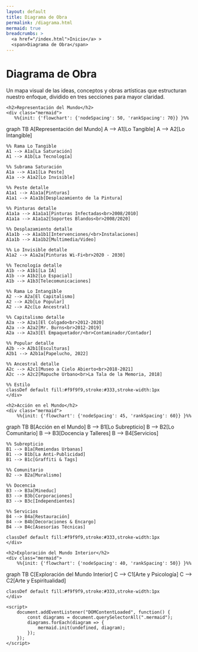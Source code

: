 ```yaml
---
layout: default
title: Diagrama de Obra
permalink: /diagrama.html
mermaid: true
breadcrumbs: >
  <a href="/index.html">Inicio</a> >
  <span>Diagrama de Obra</span>
---
```


<div class="content">
    <h1>Diagrama de Obra</h1>
    <p>Un mapa visual de las ideas, conceptos y obras artísticas que estructuran nuestro enfoque, dividido en tres secciones para mayor claridad.</p>

    <h2>Representación del Mundo</h2>
    <div class="mermaid">
       %%{init: {'flowchart': {'nodeSpacing': 50, 'rankSpacing': 70}} }%%
graph TB
    A[Representación del Mundo]
    A --> A1[Lo Tangible]
    A --> A2[Lo Intangible]
    
    %% Rama Lo Tangible
    A1 --> A1a[La Saturación]
    A1 --> A1b[La Tecnología]
    
    %% Subrama Saturación
    A1a --> A1a1[La Peste]
    A1a --> A1a2[Lo Invisible]
    
    %% Peste detalle
    A1a1 --> A1a1a[Pinturas]
    A1a1 --> A1a1b[Desplazamiento de la Pintura]
    
    %% Pinturas detalle
    A1a1a --> A1a1a1[Pinturas Infectadas<br>2008/2010]
    A1a1a --> A1a1a2[Soportes Blandos<br>2008/2020]
    
    %% Desplazamiento detalle
    A1a1b --> A1a1b1[Intervenciones/<br>Instalaciones]
    A1a1b --> A1a1b2[Multimedia/Video]
    
    %% Lo Invisible detalle
    A1a2 --> A1a2a[Pinturas Wi-Fi<br>2020 - 2030]
    
    %% Tecnología detalle
    A1b --> A1b1[La IA]
    A1b --> A1b2[Lo Espacial]
    A1b --> A1b3[Telecomunicaciones]
    
    %% Rama Lo Intangible
    A2 --> A2a[El Capitalismo]
    A2 --> A2b[Lo Popular]
    A2 --> A2c[Lo Ancestral]
    
    %% Capitalismo detalle
    A2a --> A2a1[El Colgado<br>2012-2020]
    A2a --> A2a2[Mr. Burns<br>2012-2019]
    A2a --> A2a3[El Empaquetador/<br>Contaminador/Contador]
    
    %% Popular detalle
    A2b --> A2b1[Esculturas]
    A2b1 --> A2b1a[Papelucho, 2022]
    
    %% Ancestral detalle
    A2c --> A2c1[Museo a Cielo Abierto<br>2018-2021]
    A2c --> A2c2[Mapuche Urbano<br>La Tala de la Memoria, 2018]
    
    %% Estilo
    classDef default fill:#f9f9f9,stroke:#333,stroke-width:1px
    </div>

    <h2>Acción en el Mundo</h2>
    <div class="mermaid">
        %%{init: {'flowchart': {'nodeSpacing': 45, 'rankSpacing': 60}} }%%
graph TB
    B[Acción en el Mundo]
    B --> B1[Lo Subrepticio]
    B --> B2[Lo Comunitario]
    B --> B3[Docencia y Talleres]
    B --> B4[Servicios]
    
    %% Subrepticio
    B1 --> B1a[Remiendas Urbanas]
    B1 --> B1b[La Anti-Publicidad]
    B1 --> B1c[Graffiti & Tags]
    
    %% Comunitario
    B2 --> B2a[Muralismo]
    
    %% Docencia
    B3 --> B3a[Mineduc]
    B3 --> B3b[Corporaciones]
    B3 --> B3c[Independientes]
    
    %% Servicios
    B4 --> B4a[Restauración]
    B4 --> B4b[Decoraciones & Encargo]
    B4 --> B4c[Asesorías Técnicas]
    
    classDef default fill:#f9f9f9,stroke:#333,stroke-width:1px
    </div>

    <h2>Exploración del Mundo Interior</h2>
    <div class="mermaid">
        %%{init: {'flowchart': {'nodeSpacing': 40, 'rankSpacing': 50}} }%%
graph TB
    C[Exploración del Mundo Interior]
    C --> C1[Arte y Psicología]
    C --> C2[Arte y Espiritualidad]
    
    classDef default fill:#f9f9f9,stroke:#333,stroke-width:1px
    </div>

    <script>
        document.addEventListener("DOMContentLoaded", function() {
            const diagrams = document.querySelectorAll(".mermaid");
            diagrams.forEach(diagram => {
                mermaid.init(undefined, diagram);
            });
        });
    </script>
</div>
